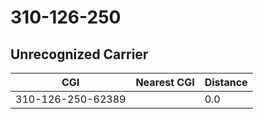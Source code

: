 # 310-126-250
## Unrecognized Carrier


| CGI | Nearest CGI | Distance |
|-----|-------------|----------|
| 310-126-250-62389 |  | 0.0 |
